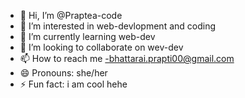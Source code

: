- 👋 Hi, I’m @Praptea-code
- 👀 I’m interested in web-devlopment and coding
- 🌱 I’m currently learning web-dev
- 💞️ I’m looking to collaborate on wev-dev
- 📫 How to reach me -bhattarai.prapti00@gmail.com
- 😄 Pronouns: she/her
- ⚡ Fun fact: i am cool hehe
<!---
Praptea-code/Praptea-code is a ✨ special ✨ repository because its `README.md` (this file) appears on your GitHub profile.
You can click the Preview link to take a look at your changes.
--->
